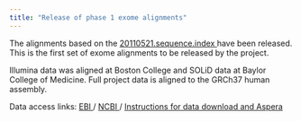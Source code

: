 ```yaml
---
title: "Release of phase 1 exome alignments"
---
```


The alignments based on the [ 20110521.sequence.index ](ftp://ftp.1000genomes.ebi.ac.uk/vol1/ftp/sequence_indices/20110521.sequence.index) have been released. This is the first set of exome alignments to be released by the project.

Illumina data was aligned at Boston College and SOLiD data at Baylor College of Medicine. Full project data is aligned to the GRCh37 human assembly.

Data access links: [ EBI ](ftp://ftp.1000genomes.ebi.ac.uk/vol1/ftp/data) / [ NCBI ](ftp://ftp-trace.ncbi.nih.gov/1000genomes/ftp/) / [Instructions for data download and Aspera ](/faq/how-download-files-using-aspera)
